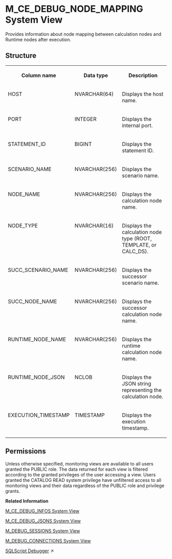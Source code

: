 <!-- loio20aa7a5b751910148e10f97a350b0f7f -->

# M\_CE\_DEBUG\_NODE\_MAPPING System View

Provides information about node mapping between calculation nodes and Runtime nodes after execution.



<a name="loio20aa7a5b751910148e10f97a350b0f7f___m__c_e__d_e_b_u_g__n_o_d_e__m_a_p_p_i_n_g_1struct_M_CE_DEBUG_NODE_MAPPING"/>

## Structure


<table>
<tr>
<th valign="top">

Column name

</th>
<th valign="top">

Data type

</th>
<th valign="top">

Description

</th>
</tr>
<tr>
<td valign="top">

HOST

</td>
<td valign="top">

NVARCHAR\(64\)

</td>
<td valign="top">

Displays the host name.

</td>
</tr>
<tr>
<td valign="top">

PORT

</td>
<td valign="top">

INTEGER

</td>
<td valign="top">

Displays the internal port.

</td>
</tr>
<tr>
<td valign="top">

STATEMENT\_ID

</td>
<td valign="top">

BIGINT

</td>
<td valign="top">

Displays the statement ID.

</td>
</tr>
<tr>
<td valign="top">

SCENARIO\_NAME

</td>
<td valign="top">

NVARCHAR\(256\)

</td>
<td valign="top">

Displays the scenario name.

</td>
</tr>
<tr>
<td valign="top">

NODE\_NAME

</td>
<td valign="top">

NVARCHAR\(256\)

</td>
<td valign="top">

Displays the calculation node name.

</td>
</tr>
<tr>
<td valign="top">

NODE\_TYPE

</td>
<td valign="top">

NVARCHAR\(16\)

</td>
<td valign="top">

Displays the calculation node type \(ROOT, TEMPLATE, or CALC\_DS\).

</td>
</tr>
<tr>
<td valign="top">

SUCC\_SCENARIO\_NAME

</td>
<td valign="top">

NVARCHAR\(256\)

</td>
<td valign="top">

Displays the successor scenario name.

</td>
</tr>
<tr>
<td valign="top">

SUCC\_NODE\_NAME

</td>
<td valign="top">

NVARCHAR\(256\)

</td>
<td valign="top">

Displays the successor calculation node name.

</td>
</tr>
<tr>
<td valign="top">

RUNTIME\_NODE\_NAME

</td>
<td valign="top">

NVARCHAR\(256\)

</td>
<td valign="top">

Displays the runtime calculation node name.

</td>
</tr>
<tr>
<td valign="top">

RUNTIME\_NODE\_JSON

</td>
<td valign="top">

NCLOB

</td>
<td valign="top">

Displays the JSON string representing the calculation node.

</td>
</tr>
<tr>
<td valign="top">

EXECUTION\_TIMESTAMP

</td>
<td valign="top">

TIMESTAMP

</td>
<td valign="top">

Displays the execution timestamp.

</td>
</tr>
</table>



<a name="loio20aa7a5b751910148e10f97a350b0f7f__section_hg3_2bw_rbc"/>

## Permissions

Unless otherwise specified, monitoring views are available to all users granted the PUBLIC role. The data returned for each view is filtered according to the granted privileges of the user accessing a view. Users granted the CATALOG READ system privilege have unfiltered access to all monitoring views and their data regardless of the PUBLIC role and privilege grants.

**Related Information**  


[M\_CE\_DEBUG\_INFOS System View](m-ce-debug-infos-system-view-20aa1f2.md "Provides debug information after the execution of a calculation scenario.")

[M\_CE\_DEBUG\_JSONS System View](m-ce-debug-jsons-system-view-20aa4be.md "Provides all available JSONS (original, instantiated, or optimized) of a scenario for a concrete query.")

[M\_DEBUG\_SESSIONS System View](m-debug-sessions-system-view-20aeae8.md "Provides an overview of debug sessions and their properties.")

[M\_DEBUG\_CONNECTIONS System View](m-debug-connections-system-view-20ae867.md "Provides an overview of connections used per debug session.")

[SQLScript Debugger](https://help.sap.com/viewer/d1cb63c8dd8e4c35a0f18aef632687f0/2024_3_QRC/en-US/77b84f65439d4ead97c88b7452476674.html "") :arrow_upper_right:

